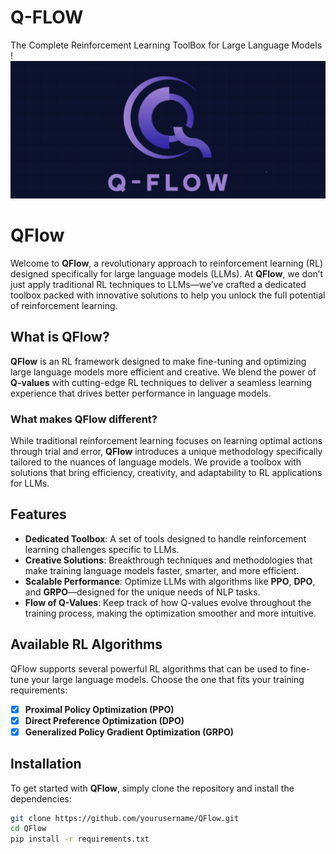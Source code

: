 # Q-FLOW
The Complete Reinforcement Learning ToolBox for Large Language Models !
![Alt Text](images/img-copy.jpg)

# QFlow

Welcome to **QFlow**, a revolutionary approach to reinforcement learning (RL) designed specifically for large language models (LLMs). At **QFlow**, we don’t just apply traditional RL techniques to LLMs—we’ve crafted a dedicated toolbox packed with innovative solutions to help you unlock the full potential of reinforcement learning.

## What is QFlow?

**QFlow** is an RL framework designed to make fine-tuning and optimizing large language models more efficient and creative. We blend the power of **Q-values** with cutting-edge RL techniques to deliver a seamless learning experience that drives better performance in language models.

### What makes QFlow different?

While traditional reinforcement learning focuses on learning optimal actions through trial and error, **QFlow** introduces a unique methodology specifically tailored to the nuances of language models. We provide a toolbox with solutions that bring efficiency, creativity, and adaptability to RL applications for LLMs.

## Features

- **Dedicated Toolbox**: A set of tools designed to handle reinforcement learning challenges specific to LLMs.
- **Creative Solutions**: Breakthrough techniques and methodologies that make training language models faster, smarter, and more efficient.
- **Scalable Performance**: Optimize LLMs with algorithms like **PPO**, **DPO**, and **GRPO**—designed for the unique needs of NLP tasks.
- **Flow of Q-Values**: Keep track of how Q-values evolve throughout the training process, making the optimization smoother and more intuitive.

## Available RL Algorithms

QFlow supports several powerful RL algorithms that can be used to fine-tune your large language models. Choose the one that fits your training requirements:

- [x] **Proximal Policy Optimization (PPO)**
- [x] **Direct Preference Optimization (DPO)**
- [x] **Generalized Policy Gradient Optimization (GRPO)**

## Installation

To get started with **QFlow**, simply clone the repository and install the dependencies:

```bash
git clone https://github.com/yourusername/QFlow.git
cd QFlow
pip install -r requirements.txt
